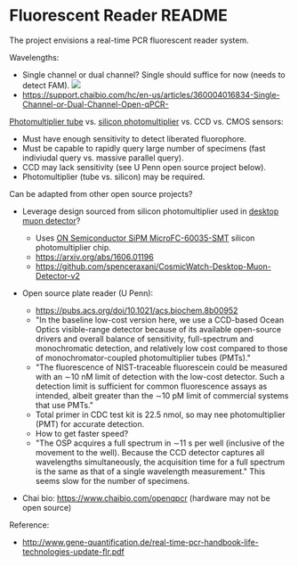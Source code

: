 # Fluorescent Reader README

The project envisions a real-time PCR fluorescent reader system.

Wavelengths:

- Single channel or dual channel?  Single should suffice for now (needs to detect FAM).
![](https://www.thermofisher.com/us/en/home/technical-resources/technical-reference-library/real-time-digital-PCR-instruments-support-center/7500-real-time-pcr-systems-support/7500-real-time-pcr-systems-support-getting-started/jcr:content/MainParsys/accordion_2e43/itemspar/accordionitem_e431/itemParsys/image_dabc/foregroundimg.img.320.high.jpg/1548183793593.jpg)
- https://support.chaibio.com/hc/en-us/articles/360004016834-Single-Channel-or-Dual-Channel-Open-qPCR-

[Photomultiplier tube](https://en.wikipedia.org/wiki/Photomultiplier_tube) vs. [silicon photomultiplier](https://en.wikipedia.org/wiki/Silicon_photomultiplier) vs. CCD vs. CMOS sensors:

- Must have enough sensitivity to detect liberated fluorophore.
- Must be capable to rapidly query large number of specimens (fast indiviudal query vs. massive parallel query).
- CCD may lack sensitivity (see U Penn open source project below).
- Photomultiplier (tube vs. silicon) may be required.

Can be adapted from other open source projects?

- Leverage design sourced from silicon photomultiplier used in [desktop muon detector](http://cosmicwatch.lns.mit.edu/about)?
    - Uses [ON Semiconductor SiPM MicroFC-60035-SMT](https://www.mouser.com/ProductDetail/on-semiconductor/microfc-60035-smt-tr1/?qs=byeeYqUIh0MxSRIaBcfS6g%3D%3D&countrycode=US&currencycode=USD) silicon photomultiplier chip.
    - https://arxiv.org/abs/1606.01196
    - https://github.com/spenceraxani/CosmicWatch-Desktop-Muon-Detector-v2
    
- Open source plate reader (U Penn):  
    - https://pubs.acs.org/doi/10.1021/acs.biochem.8b00952 
    - "In the baseline low-cost version here, we use a CCD-based Ocean Optics visible-range detector because of its available open-source drivers and overall balance of sensitivity, full-spectrum and monochromatic detection, and relatively low cost compared to those of monochromator-coupled photomultiplier tubes (PMTs)."
    - "The fluorescence of NIST-traceable fluorescein could be measured with an ∼10 nM limit of detection with the low-cost detector. Such a detection limit is sufficient for common fluorescence assays as intended, albeit greater than the ∼10 pM limit of commercial systems that use PMTs."
    - Total primer in CDC test kit is 22.5 nmol, so may nee photomultiplier (PMT) for accurate detection.
    - How to get faster speed?
    - "The OSP acquires a full spectrum in ∼11 s per well (inclusive of the movement to the well). Because the CCD detector captures all wavelengths simultaneously, the acquisition time for a full spectrum is the same as that of a single wavelength measurement."  This seems slow for the number of specimens.
    
- Chai bio:  https://www.chaibio.com/openqpcr (hardware may not be open source)

Reference:

- http://www.gene-quantification.de/real-time-pcr-handbook-life-technologies-update-flr.pdf
